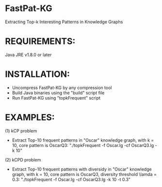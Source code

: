 # FastPat-KG
Extracting Top-k Interesting Patterns in Knowledge Graphs
# REQUIREMENTS:
Java JRE v1.8.0 or later
# INSTALLATION:
- Uncompress FastPat-KG by any compression tool
- Build Java binaries using the "build" script file
- Run FastPat-KG using "topkFrequent" script
# EXAMPLES:
(1) kCP problem
- Extract Top-10 frequent patterns in "Oscar" knowledge graph, with k = 10, core pattern is OscarQ3: "./topkFrequent -f Oscar.lg -cf OscarQ3.lg -k 10"

(2) kCPD problem
- Extract Top-10 frequent patterns with diversidy in "Oscar" knowledge graph, with k = 10, core pattern is OscarQ3, diversity threshold \lamda = 0.3: "./topkFrequent -f Oscar.lg -cf OscarQ3.lg -k 10 -t 0.3" 
